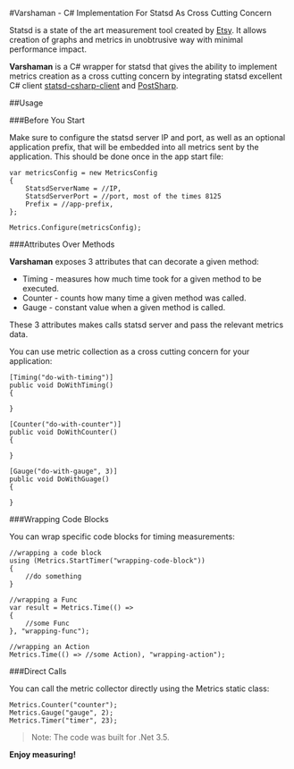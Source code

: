 ﻿#Varshaman - C# Implementation For Statsd As Cross Cutting Concern

Statsd is a state of the art measurement tool created by [Etsy]. It allows creation of graphs and metrics in unobtrusive way with minimal performance impact.

**Varshaman** is a C# wrapper for statsd that gives the ability to implement metrics creation as a cross cutting concern by integrating statsd excellent C# client [statsd-csharp-client] and [PostSharp].

##Usage

###Before You Start

Make sure to configure the statsd server IP and port, as well as an optional application prefix, that will be embedded into all metrics sent by the application. This should be done once in the app start file:

	var metricsConfig = new MetricsConfig
	{
		StatsdServerName = //IP,
		StatsdServerPort = //port, most of the times 8125
		Prefix = //app-prefix,
	};

	Metrics.Configure(metricsConfig);

###Attributes Over Methods

**Varshaman** exposes 3 attributes that can decorate a given method:

+ Timing - measures how much time took for a given method to be executed.
+ Counter - counts how many time a given method was called.
+ Gauge - constant value when a given method is called.

These 3 attributes makes calls statsd server and pass the relevant metrics data. 

You can use metric collection as a cross cutting concern for your application:

	[Timing("do-with-timing")]
	public void DoWithTiming()
	{

	}

	[Counter("do-with-counter")]
	public void DoWithCounter()
	{

	}

	[Gauge("do-with-gauge", 3)]
	public void DoWithGuage()
	{

	}

###Wrapping Code Blocks

You can wrap specific code blocks for timing measurements:

	//wrapping a code block
	using (Metrics.StartTimer("wrapping-code-block"))
	{
		//do something
	}

	//wrapping a Func
	var result = Metrics.Time(() =>
	{
		//some Func
	}, "wrapping-func");

	//wrapping an Action
	Metrics.Time(() => //some Action), "wrapping-action");

###Direct Calls

You can call the metric collector directly using the Metrics static class:

	Metrics.Counter("counter");
	Metrics.Gauge("gauge", 2);
	Metrics.Timer("timer", 23);

>Note: The code was built for .Net 3.5.

**Enjoy measuring!**

[Etsy]: https://github.com/etsy/statsd/
[statsd-csharp-client]: https://github.com/goncalopereira/statsd-csharp-client
[PostSharp]: http://www.postsharp.net/